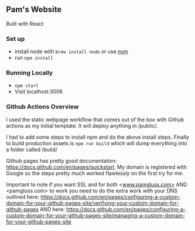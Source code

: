 ## Pam's Website

Built with React

### Set up
- install node with `brew install node` or use [nvm](https://nodejs.org/en/download/package-manager/#nvm)
- run `npm install`

### Running Locally
- `npm start`
- Visit localhost:3006

### Github Actions Overview

I used the static webpage workflow that comes out of the box with Github actions as my initial template. It will deploy anything in /public/.

I had to add some steps to install npm and do the above install steps. Finally to build production assets is `npm run build` which will dump everything into a folder called /build/

Github pages has pretty good documentation: <https://docs.github.com/en/pages/quickstart>. My domain is registered with Google so the steps pretty much worked flawlessly on the first try for me. 

Important to note if you want SSL and for both <www.pamgluss.com> AND <pamgluss.com> to work you need to do the extra work with your DNS outlined here: <https://docs.github.com/en/pages/configuring-a-custom-domain-for-your-github-pages-site/verifying-your-custom-domain-for-github-pages> AND here: <https://docs.github.com/en/pages/configuring-a-custom-domain-for-your-github-pages-site/managing-a-custom-domain-for-your-github-pages-site>